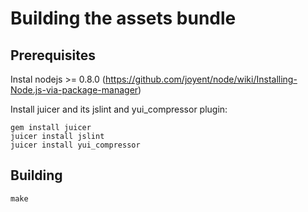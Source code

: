 # Building the assets bundle

## Prerequisites

Instal nodejs >= 0.8.0
(https://github.com/joyent/node/wiki/Installing-Node.js-via-package-manager)

Install juicer and its jslint and yui\_compressor plugin:

    gem install juicer
    juicer install jslint
    juicer install yui_compressor

## Building

    make
